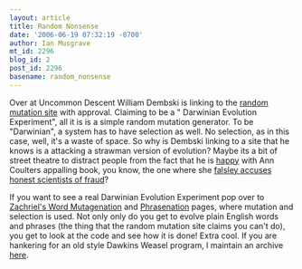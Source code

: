 ```yaml
---
layout: article
title: Random Nonsense
date: '2006-06-19 07:32:19 -0700'
author: Ian Musgrave
mt_id: 2296
blog_id: 2
post_id: 2296
basename: random_nonsense
---
```

Over at Uncommon Descent William Dembski is linking to the [random mutation site](http://www.randommutation.com/darwinianevolution.htm)  with approval. Claiming to be a " Darwinian Evolution Experiment", all it is is a simple random mutation generator. To be "Darwinian", a system has to have selection as well. No selection, as in this case, well, it's a waste of space. So why is Dembski linking to a site that he knows is a attacking a strawman version of evolution? Maybe its a bit of street theatre to distract people from the fact that he is [happy](http://www.uncommondescent.com/index.php/archives/1213) with Ann Coulters appalling book, you know, the one where she [falsley accuses honest scientists of fraud](http://www.pandasthumb.org/archives/2006/06/anne_coulter_cl_1.html)?

If you want to see a real Darwinian Evolution Experiment pop over to [Zachriel's Word Mutagenation](http://www.zachriel.com/mutagenation/ )  and [Phrasenation](http://www.zachriel.com/phrasenation/)  pages, where mutation and selection is used. Not only only do you get to evolve plain English words and phrases (the thing that the random mutation site claims you can't do), you get to look at the code and see how it is done!  Extra cool. If you are hankering for an old style Dawkins Weasel program, I maintain an archive[ here](http://www.health.adelaide.edu.au/Pharm/Musgrave/essays/whale.htm).
